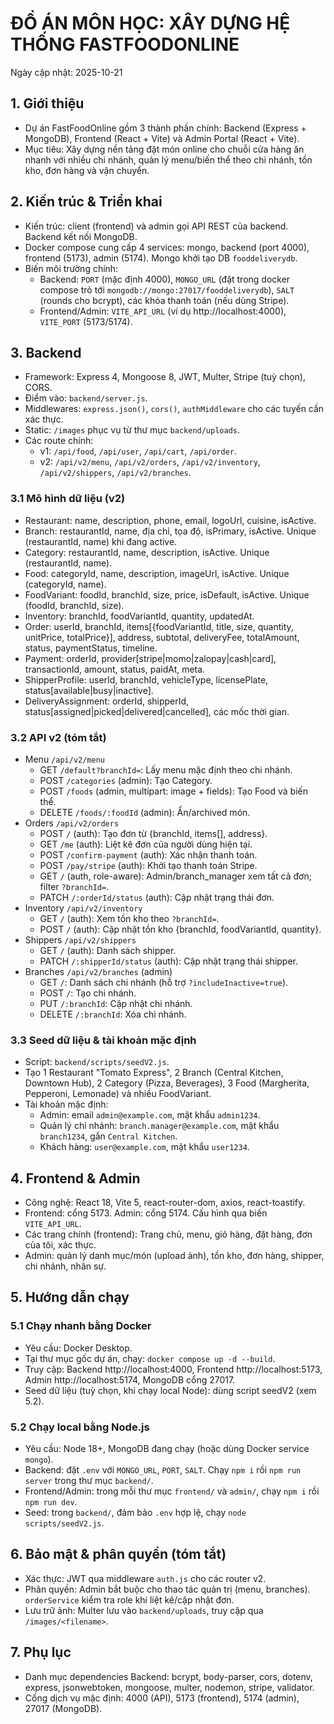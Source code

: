 # ĐỒ ÁN MÔN HỌC: XÂY DỰNG HỆ THỐNG FASTFOODONLINE

Ngày cập nhật: 2025-10-21

## 1. Giới thiệu
- Dự án FastFoodOnline gồm 3 thành phần chính: Backend (Express + MongoDB), Frontend (React + Vite) và Admin Portal (React + Vite).
- Mục tiêu: Xây dựng nền tảng đặt món online cho chuỗi cửa hàng ăn nhanh với nhiều chi nhánh, quản lý menu/biến thể theo chi nhánh, tồn kho, đơn hàng và vận chuyển.

## 2. Kiến trúc & Triển khai
- Kiến trúc: client (frontend) và admin gọi API REST của backend. Backend kết nối MongoDB.
- Docker compose cung cấp 4 services: mongo, backend (port 4000), frontend (5173), admin (5174). Mongo khởi tạo DB `fooddeliverydb`.
- Biến môi trường chính:
  - Backend: `PORT` (mặc định 4000), `MONGO_URL` (đặt trong docker compose trỏ tới `mongodb://mongo:27017/fooddeliverydb`), `SALT` (rounds cho bcrypt), các khóa thanh toán (nếu dùng Stripe).
  - Frontend/Admin: `VITE_API_URL` (ví dụ http://localhost:4000), `VITE_PORT` (5173/5174).

## 3. Backend
- Framework: Express 4, Mongoose 8, JWT, Multer, Stripe (tuỳ chọn), CORS.
- Điểm vào: `backend/server.js`.
- Middlewares: `express.json()`, `cors()`, `authMiddleware` cho các tuyến cần xác thực.
- Static: `/images` phục vụ từ thư mục `backend/uploads`.
- Các route chính:
  - v1: `/api/food`, `/api/user`, `/api/cart`, `/api/order`.
  - v2: `/api/v2/menu`, `/api/v2/orders`, `/api/v2/inventory`, `/api/v2/shippers`, `/api/v2/branches`.

### 3.1 Mô hình dữ liệu (v2)
- Restaurant: name, description, phone, email, logoUrl, cuisine, isActive.
- Branch: restaurantId, name, địa chỉ, tọa độ, isPrimary, isActive. Unique (restaurantId, name) khi đang active.
- Category: restaurantId, name, description, isActive. Unique (restaurantId, name).
- Food: categoryId, name, description, imageUrl, isActive. Unique (categoryId, name).
- FoodVariant: foodId, branchId, size, price, isDefault, isActive. Unique (foodId, branchId, size).
- Inventory: branchId, foodVariantId, quantity, updatedAt.
- Order: userId, branchId, items[{foodVariantId, title, size, quantity, unitPrice, totalPrice}], address, subtotal, deliveryFee, totalAmount, status, paymentStatus, timeline.
- Payment: orderId, provider[stripe|momo|zalopay|cash|card], transactionId, amount, status, paidAt, meta.
- ShipperProfile: userId, branchId, vehicleType, licensePlate, status[available|busy|inactive].
- DeliveryAssignment: orderId, shipperId, status[assigned|picked|delivered|cancelled], các mốc thời gian.

### 3.2 API v2 (tóm tắt)
- Menu `/api/v2/menu`
  - GET `/default?branchId=`: Lấy menu mặc định theo chi nhánh.
  - POST `/categories` (admin): Tạo Category.
  - POST `/foods` (admin, multipart: image + fields): Tạo Food và biến thể.
  - DELETE `/foods/:foodId` (admin): Ẩn/archived món.
- Orders `/api/v2/orders`
  - POST `/` (auth): Tạo đơn từ {branchId, items[], address}.
  - GET `/me` (auth): Liệt kê đơn của người dùng hiện tại.
  - POST `/confirm-payment` (auth): Xác nhận thanh toán.
  - POST `/pay/stripe` (auth): Khởi tạo thanh toán Stripe.
  - GET `/` (auth, role-aware): Admin/branch_manager xem tất cả đơn; filter `?branchId=`.
  - PATCH `/:orderId/status` (auth): Cập nhật trạng thái đơn.
- Inventory `/api/v2/inventory`
  - GET `/` (auth): Xem tồn kho theo `?branchId=`.
  - POST `/` (auth): Cập nhật tồn kho {branchId, foodVariantId, quantity}.
- Shippers `/api/v2/shippers`
  - GET `/` (auth): Danh sách shipper.
  - PATCH `/:shipperId/status` (auth): Cập nhật trạng thái shipper.
- Branches `/api/v2/branches` (admin)
  - GET `/`: Danh sách chi nhánh (hỗ trợ `?includeInactive=true`).
  - POST `/`: Tạo chi nhánh.
  - PUT `/:branchId`: Cập nhật chi nhánh.
  - DELETE `/:branchId`: Xóa chi nhánh.

### 3.3 Seed dữ liệu & tài khoản mặc định
- Script: `backend/scripts/seedV2.js`.
- Tạo 1 Restaurant "Tomato Express", 2 Branch (Central Kitchen, Downtown Hub), 2 Category (Pizza, Beverages), 3 Food (Margherita, Pepperoni, Lemonade) và nhiều FoodVariant.
- Tài khoản mặc định:
  - Admin: email `admin@example.com`, mật khẩu `admin1234`.
  - Quản lý chi nhánh: `branch.manager@example.com`, mật khẩu `branch1234`, gắn `Central Kitchen`.
  - Khách hàng: `user@example.com`, mật khẩu `user1234`.

## 4. Frontend & Admin
- Công nghệ: React 18, Vite 5, react-router-dom, axios, react-toastify.
- Frontend: cổng 5173. Admin: cổng 5174. Cấu hình qua biến `VITE_API_URL`.
- Các trang chính (frontend): Trang chủ, menu, giỏ hàng, đặt hàng, đơn của tôi, xác thực.
- Admin: quản lý danh mục/món (upload ảnh), tồn kho, đơn hàng, shipper, chi nhánh, nhân sự.

## 5. Hướng dẫn chạy
### 5.1 Chạy nhanh bằng Docker
- Yêu cầu: Docker Desktop.
- Tại thư mục gốc dự án, chạy: `docker compose up -d --build`.
- Truy cập: Backend http://localhost:4000, Frontend http://localhost:5173, Admin http://localhost:5174, MongoDB cổng 27017.
- Seed dữ liệu (tuỳ chọn, khi chạy local Node): dùng script seedV2 (xem 5.2).

### 5.2 Chạy local bằng Node.js
- Yêu cầu: Node 18+, MongoDB đang chạy (hoặc dùng Docker service `mongo`).
- Backend: đặt `.env` với `MONGO_URL`, `PORT`, `SALT`. Chạy `npm i` rồi `npm run server` trong thư mục `backend/`.
- Frontend/Admin: trong mỗi thư mục `frontend/` và `admin/`, chạy `npm i` rồi `npm run dev`.
- Seed: trong `backend/`, đảm bảo `.env` hợp lệ, chạy `node scripts/seedV2.js`.

## 6. Bảo mật & phân quyền (tóm tắt)
- Xác thực: JWT qua middleware `auth.js` cho các router v2.
- Phân quyền: Admin bắt buộc cho thao tác quản trị (menu, branches). `orderService` kiểm tra role khi liệt kê/cập nhật đơn.
- Lưu trữ ảnh: Multer lưu vào `backend/uploads`, truy cập qua `/images/<filename>`.

## 7. Phụ lục
- Danh mục dependencies Backend: bcrypt, body-parser, cors, dotenv, express, jsonwebtoken, mongoose, multer, nodemon, stripe, validator.
- Cổng dịch vụ mặc định: 4000 (API), 5173 (frontend), 5174 (admin), 27017 (MongoDB).
